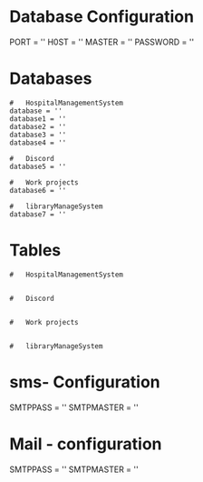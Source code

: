#   Database Configuration

PORT = ''
H0ST = ''
MASTER = ''
PASSWORD = ''


#   Databases

    #   HospitalManagementSystem
    database = ''
    database1 = ''
    database2 = ''
    database3 = ''
    database4 = ''

    #   Discord
    database5 = ''

    #   Work projects
    database6 = ''

    #   libraryManageSystem
    database7 = ''



#   Tables

    #   HospitalManagementSystem


    #   Discord


    #   Work projects


    #   libraryManageSystem




# sms- Configuration

SMTPPASS = ''
SMTPMASTER = ''

# Mail - configuration

SMTPPASS = ''
SMTPMASTER = ''